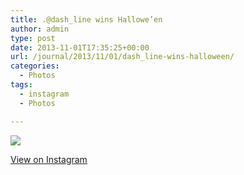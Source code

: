 ```yaml
---
title: .@dash_line wins Hallowe’en
author: admin
type: post
date: 2013-11-01T17:35:25+00:00
url: /journal/2013/11/01/dash_line-wins-halloween/
categories:
  - Photos
tags:
  - instagram
  - Photos

---
```

<img src="http://lobban.org/wordpress//HLIC/d73cf7da086114e76349a17bee94a9a4.jpg" class="instagram-image" />

<p class="view-instagram">
  <a href="http://instagram.com/p/gLh1FfKlre/">View on Instagram</a>
</p>